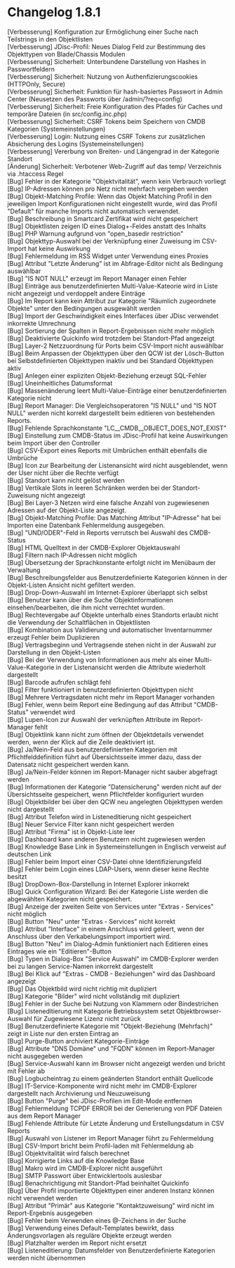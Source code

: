 # Changelog 1.8.1

[Verbesserung]  Konfiguration zur Ermöglichung einer Suche nach Teilstrings in den Objektlisten  
[Verbesserung]  JDisc-Profil: Neues Dialog Feld zur Bestimmung des Objekttypen von Blade/Chassis Modulen  
[Verbesserung]  Sicherheit: Unterbundene Darstellung von Hashes in Passwortfeldern  
[Verbesserung]  Sicherheit: Nutzung von Authenfizierungscookies (HTTPOnly, Secure)  
[Verbesserung]  Sicherheit: Funktion für hash-basiertes Passwort in Admin Center (Neusetzen des Passworts über /admin/?req=config)  
[Verbesserung]  Sicherheit: Freie Konfiguration des Pfades für Caches und temporäre Dateien (in src/config.inc.php)  
[Verbesserung]  Sicherheit: CSRF Tokens beim Speichern von CMDB Kategorien (Systemeinstellungen)  
[Verbesserung]  Login: Nutzung eines CSRF Tokens zur zusätzlichen Absicherung des Logins (Systemeinstellungen)  
[Verbesserung]  Vererbung von Breiten- und Längengrad in der Kategorie Standort  
[Änderung]      Sicherheit: Verbotener Web-Zugriff auf das temp/ Verzeichnis via .htaccess Regel  
[Bug]           Fehler in der Kategorie "Objektvitalität", wenn kein Verbrauch vorliegt  
[Bug]           IP-Adressen können pro Netz nicht mehrfach vergeben werden  
[Bug]           Objekt-Matching Profile: Wenn das Objekt Matching Profil in den jeweiligen Import Konfigurationen nicht eingestellt wurde, wird das Profil "Default" für manche Imports nicht automatisch verwendet.  
[Bug]           Beschreibung in Smartcard Zertifikat wird nicht gespeichert  
[Bug]           Objektlisten zeigen ID eines Dialog+-Feldes anstatt des Inhalts  
[Bug]           PHP Warnung aufgrund von "open_basedir restriction"  
[Bug]           Objekttyp-Auswahl bei der Verknüpfung einer Zuweisung im CSV-Import hat keine Auswirkung  
[Bug]           Fehlermeldung im RSS Widget unter Verwendung eines Proxies  
[Bug]           Attribut "Letzte Änderung" ist im Abfrage-Editor nicht als Bedingung auswählbar  
[Bug]           "IS NOT NULL" erzeugt im Report Manager einen Fehler  
[Bug]           Einträge aus benutzerdefinierten Multi-Value-Kateorie wird in Liste nicht angezeigt und verdoppelt andere Einträge  
[Bug]           Im Report kann kein Attribut zur Kategorie "Räumlich zugeordnete Objekte" unter den Bedingungen ausgewählt werden  
[Bug]           Import der Geschwindigkeit eines Interfaces über JDisc verwendet inkorrekte Umrechnung  
[Bug]           Sortierung der Spalten in Report-Ergebnissen nicht mehr möglich  
[Bug]           Deaktivierte Quickinfo wird trotzdem bei Standort-Pfad angezeigt  
[Bug]           Layer-2 Netzzuordnung für Ports beim CSV-Import nicht auswählbar  
[Bug]           Beim Anpassen der Objekttypen über den QCW ist der Lösch-Button bei Selbstdefinierten Objekttypen inaktiv und bei Standard Objekttypen aktiv  
[Bug]           Anlegen einer expliziten Objekt-Beziehung erzeugt SQL-Fehler  
[Bug]           Uneinheitliches Datumsformat  
[Bug]           Massenänderung leert Multi-Value-Einträge einer benutzerdefinierten Kategorie nicht  
[Bug]           Report Manager: Die Vergleichsoperatoren "IS NULL" und "IS NOT NULL" werden nicht korrekt dargestellt beim editieren von bestehenden Reports.  
[Bug]           Fehlende Sprachkonstante "LC__CMDB__OBJECT_DOES_NOT_EXIST"  
[Bug]           Einstellung zum CMDB-Status im JDisc-Profil hat keine Auswirkungen beim Import über den Controller  
[Bug]           CSV-Export eines Reports mit Umbrüchen enthält ebenfalls die Umbrüche  
[Bug]           Icon zur Bearbeitung der Listenansicht wird nicht ausgeblendet, wenn der User nicht über die Rechte verfügt  
[Bug]           Standort kann nicht gelöst werden  
[Bug]           Vertikale Slots in leeren Schränken werden bei der Standort-Zuweisung nicht angezeigt  
[Bug]           Bei Layer-3 Netzen wird eine falsche Anzahl von zugewiesenen Adressen auf der Objekt-Liste angezeigt.  
[Bug]           Objekt-Matching Profile: Das Matching Attribut "IP-Adresse" hat bei Importen eine Datenbank Fehlermeldung ausgegeben.  
[Bug]           "UND/ODER"-Feld in Reports verrutsch bei Auswahl des CMDB-Status  
[Bug]           HTML Quelltext in der CMDB-Explorer Objektauswahl  
[Bug]           Filtern nach IP-Adressen nicht möglich  
[Bug]           Übersetzung der Sprachkonstante erfolgt nicht im Menübaum der Verwaltung  
[Bug]           Beschreibungsfelder aus Benutzerdefinierte Kategorien können in der Objekt-Listen Ansicht nicht gefiltert werden.  
[Bug]           Drop-Down-Auswahl im Internet-Explorer überlappt sich selbst  
[Bug]           Benutzer kann über die Suche Objektinformationen einsehen/bearbeiten, die ihm nicht verrechtet wurden.  
[Bug]           Rechtevergabe auf Objekte unterhalb eines Standorts erlaubt nicht die Verwendung der Schaltflächen in Objektlisten  
[Bug]           Kombination aus Validierung und automatischer Inventarnummer erzeugt Fehler beim Duplizieren  
[Bug]           Vertragsbeginn und Vertragsende stehen nicht in der Auswahl zur Darstellung in den Objekt-Listen  
[Bug]           Bei der Verwendung von Informationen aus mehr als einer Multi-Value-Kategorie in der Listenansicht werden die Attribute wiederholt dargestellt  
[Bug]           Barcode aufrufen schlägt fehl  
[Bug]           Filter funktioniert in benutzerdefinierten Objekttypen nicht  
[Bug]           Mehrere Vertragsdaten nicht mehr im Report Manager vorhanden  
[Bug]           Fehler, wenn beim Report eine Bedingung auf das Attribut "CMDB-Status" verwendet wird  
[Bug]           Lupen-Icon zur Auswahl der verknüpften Attribute im Report-Manager fehlt  
[Bug]           Objektlink kann nicht zum öffnen der Objektdetails verwendet werden, wenn der Klick auf die Zeile deaktiviert ist.  
[Bug]           Ja/Nein-Feld aus benutzerdefinierten Kategorien mit Pflichtfelddefinition führt auf Übersichtsseite immer dazu, dass der Datensatz nicht gespeichert werden kann.  
[Bug]           Ja/Nein-Felder können im Report-Manager nicht sauber abgefragt werden  
[Bug]           Informationen der Kategorie "Datensicherung" werden nicht auf der Übersichtsseite gespeichert, wenn Pflichtfelder konfiguriert wurden  
[Bug]           Objektbilder bei über den QCW neu angelegten Objekttypen werden nicht dargestellt  
[Bug]           Attribut Telefon wird in Listeneditierung nicht gespeichert  
[Bug]           Neuer Service Filter kann nicht gespeichert werden  
[Bug]           Attribut "Firma" ist in Objekt-Liste leer  
[Bug]           Dashboard kann anderen Benutzern nicht zugewiesen werden  
[Bug]           Knowledge Base Link in Systemeinstellungen in Englisch verweist auf deutschen Link  
[Bug]           Fehler beim Import einer CSV-Datei ohne Identifizierungsfeld  
[Bug]           Fehler beim Login eines LDAP-Users, wenn dieser keine Rechte besitzt  
[Bug]           DropDown-Box-Darstellung in Internet Explorer inkorrekt  
[Bug]           Quick Configuration Wizard: Bei der Kategorie Liste werden die abgewählten Kategorien nicht gespeichert.  
[Bug]           Anzeige der zweiten Seite von Services unter "Extras - Services" nicht möglich  
[Bug]           Button "Neu" unter "Extras - Services" nicht korrekt  
[Bug]           Attribut "Interface" in einem Anschluss wird geleert, wenn der Anschluss über den Verkabelungsimport importiert wird.  
[Bug]           Button "Neu" im Dialog-Admin funktioniert nach Editieren eines Eintrages wie ein "Editieren"-Button  
[Bug]           Typen in Dialog-Box "Service Auswahl" im CMDB-Explorer werden bei zu langen Service-Namen inkorrekt dargestellt  
[Bug]           Bei Klick auf "Extras - CMDB - Beziehungen" wird das Dashboard angezeigt  
[Bug]           Das Objektbild wird nicht richtig mit dupliziert  
[Bug]           Kategorie "Bilder" wird nicht vollständig mit dupliziert  
[Bug]           Fehler in der Suche bei Nutzung von Klammern oder Bindestrichen  
[Bug]           Listeneditierung mit Kategorie Betriebssystem setzt Objektbrowser-Auswahl für Zugewiesene Lizenz nicht zurück  
[Bug]           Benutzerdefinierte Kategorie mit "Objekt-Beziehung (Mehrfach)" zeigt in Liste nur den ersten Eintrag an  
[Bug]           Purge-Button archiviert Kategorie-Einträge  
[Bug]           Attribute "DNS Domäne" und "FQDN" können im Report-Manager nicht ausgegeben werden  
[Bug]           Service-Auswahl kann im Browser nicht angezeigt werden und bricht mit Fehler ab  
[Bug]           Logbucheintrag zu einem geänderten Standort enthält Quellcode  
[Bug]           IT-Service-Komponente wird nicht mehr im CMDB-Explorer dargestellt nach Archivierung und Neuzuweisung  
[Bug]           Button "Purge" bei JDisc-Profilen im Edit-Mode entfernen  
[Bug]           Fehlermeldung TCPDF ERROR bei der Generierung von PDF Dateien aus dem Report Manager  
[Bug]           Fehlende Attribute für Letzte Änderung und Erstellungsdatum in CSV Reports  
[Bug]           Auswahl von Listener im Report Manager führt zu Fehlermeldung  
[Bug]           CSV-Import bricht beim Profil-laden mit Fehlermeldung ab  
[Bug]           Objektvitalität wird falsch berechnet  
[Bug]           Korrigierte Links auf die Knowledge Base  
[Bug]           Makro wird im CMDB-Explorer nicht ausgeführt  
[Bug]           SMTP Passwort über Entwicklertools auslesbar  
[Bug]           Benachrichtigung mit Standort-Pfad beinhaltet Quickinfo  
[Bug]           Über Profil importierte Objekttypen einer anderen Instanz können nicht verwendet werden  
[Bug]           Attribut "Primär" aus Kategorie "Kontaktzuweisung" wird nicht im Report-Ergebnis ausgegeben  
[Bug]           Fehler beim Verwenden eines @-Zeichens in der Suche  
[Bug]           Verwendung eines Default-Templates bewirkt, dass Änderungsvorlagen als reguläre Objekte erzeugt werden  
[Bug]           Platzhalter werden im Report nicht ersetzt  
[Bug]           Listeneditierung: Datumsfelder von Benutzerdefinierte Kategorien werden nicht übernommen  